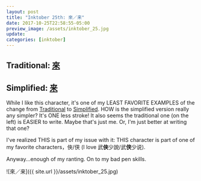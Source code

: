 ```yaml
---
layout: post
title: "Inktober 25th: 來／来"
date: 2017-10-25T22:58:55-05:00
preview_image: /assets/inktober_25.jpg
update: 
categories: [inktober]
---
```


## Traditional: [來](http://www.learnchineseez.com/read-write/traditional/view.php?code=4f86&last=1)

## Simplified: [来](http://www.learnchineseez.com/read-write/simplified/view.php?code=6765&last=1)

While I like this character, it's one of my LEAST FAVORITE EXAMPLES of the change from [Traditional](https://en.wikipedia.org/wiki/Traditional_Chinese_characters) to [Simplified](https://en.wikipedia.org/wiki/Simplified_Chinese_characters). HOW is the simplified version really any simpler? It's ONE less stroke! It also seems the traditional one (on the left) is EASIER to write. Maybe that's just me. Or, I'm just better at writing that one?

I've realized THIS is part of my issue with it: THIS character is part of one of my favorite characters，俠/侠 (I love 武**俠**少說/武**侠**少说).

Anyway...enough of my ranting. On to my bad pen skills.

![來／来]({{ site.url }}/assets/inktober_25.jpg)
